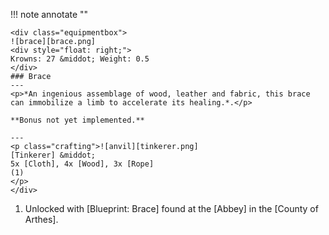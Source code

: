 !!! note annotate ""

    <div class="equipmentbox">
    ![brace][brace.png]
    <div style="float: right;">
    Krowns: 27 &middot; Weight: 0.5
    </div>
    ### Brace
    ---
    <p>*An ingenious assemblage of wood, leather and fabric, this brace can immobilize a limb to accelerate its healing.*.</p>

    **Bonus not yet implemented.**

    ---
    <p class="crafting">![anvil][tinkerer.png] 
    [Tinkerer] &middot; 
    5x [Cloth], 4x [Wood], 3x [Rope]
    (1)
    </p>
    </div>
1. Unlocked with [Blueprint: Brace] found at the [Abbey] in the [County of Arthes].